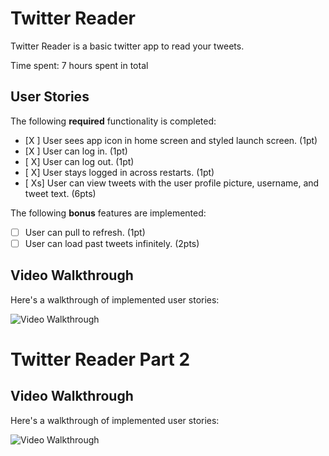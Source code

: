 # Twitter Reader

Twitter Reader is a basic twitter app to read your tweets.

Time spent: 7 hours spent in total

## User Stories

The following **required** functionality is completed:

- [X ] User sees app icon in home screen and styled launch screen. (1pt)
- [X ] User can log in. (1pt)
- [ X] User can log out. (1pt)
- [ X] User stays logged in across restarts. (1pt)
- [ Xs] User can view tweets with the user profile picture, username, and tweet text. (6pts)

The following **bonus** features are implemented:

- [ ] User can pull to refresh. (1pt)
- [ ] User can load past tweets infinitely. (2pts)

## Video Walkthrough

Here's a walkthrough of implemented user stories:

<img src='https://imgur.com/GHgbMp8' title='Video Walkthrough' width='' alt='Video Walkthrough' />

# Twitter Reader Part 2

## Video Walkthrough

Here's a walkthrough of implemented user stories:

<img src='http://g.recordit.co/Bdtz6wXy16.gif' title='Video Walkthrough' width='' alt='Video Walkthrough' />

